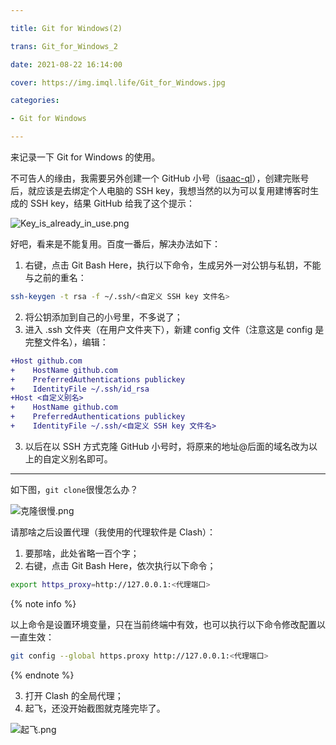 ```yaml
---

title: Git for Windows(2)

trans: Git_for_Windows_2

date: 2021-08-22 16:14:00

cover: https://img.imql.life/Git_for_Windows.jpg

categories:

- Git for Windows

---
```


来记录一下 Git for Windows 的使用。

<!-- more -->

不可告人的缘由，我需要另外创建一个 GitHub 小号（[isaac-ql](https://github.com/isaac-ql)），创建完账号后，就应该是去绑定个人电脑的 SSH key，我想当然的以为可以复用建博客时生成的 SSH key，结果 GitHub 给我了这个提示：

![Key_is_already_in_use.png](https://cdn.nlark.com/yuque/0/2022/png/8391941/1643954136162-3f546f39-eadb-45da-8312-c96fa4e4a509.png#clientId=ucdf28f59-c05f-4&crop=0&crop=0&crop=1&crop=1&from=drop&id=u6ac7f5a8&name=Key_is_already_in_use.png&originHeight=94&originWidth=259&originalType=binary&ratio=1&rotation=0&showTitle=false&size=3608&status=done&style=shadow&taskId=u264029e6-14a9-452c-a34d-48144d1750e&title=)

好吧，看来是不能复用。百度一番后，解决办法如下：

1. 右键，点击 Git Bash Here，执行以下命令，生成另外一对公钥与私钥，不能与之前的重名：

```bash
ssh-keygen -t rsa -f ~/.ssh/<自定义 SSH key 文件名>
```

2. 将公钥添加到自己的小号里，不多说了；
3. 进入 .ssh 文件夹（在用户文件夹下），新建 config 文件（注意这是 config 是完整文件名），编辑：

```diff
+Host github.com
+    HostName github.com
+    PreferredAuthentications publickey
+    IdentityFile ~/.ssh/id_rsa
+Host <自定义别名>
+    HostName github.com
+    PreferredAuthentications publickey
+    IdentityFile ~/.ssh/<自定义 SSH key 文件名>
```

3. 以后在以 SSH 方式克隆 GitHub 小号时，将原来的地址@后面的域名改为以上的自定义别名即可。

---

如下图，`git clone`很慢怎么办？

![克隆很慢.png](https://cdn.nlark.com/yuque/0/2022/png/8391941/1643954162586-7784f6a2-f810-43cf-8fa2-7de11123b10f.png#clientId=ucdf28f59-c05f-4&crop=0&crop=0&crop=1&crop=1&from=drop&id=ueaa10aa3&name=%E5%85%8B%E9%9A%86%E5%BE%88%E6%85%A2.png&originHeight=77&originWidth=493&originalType=binary&ratio=1&rotation=0&showTitle=false&size=6896&status=done&style=shadow&taskId=ud281fb43-2fee-488d-8b2e-ec2f0efaeab&title=)

请那啥之后设置代理（我使用的代理软件是 Clash）：

1. 要那啥，此处省略一百个字；
2. 右键，点击 Git Bash Here，依次执行以下命令；

```bash
export https_proxy=http://127.0.0.1:<代理端口>
```

{% note info %}

以上命令是设置环境变量，只在当前终端中有效，也可以执行以下命令修改配置以一直生效：

```bash
git config --global https.proxy http://127.0.0.1:<代理端口>
```

{% endnote %}

3. 打开 Clash 的全局代理；
4. 起飞，还没开始截图就克隆完毕了。

![起飞.png](https://cdn.nlark.com/yuque/0/2022/png/8391941/1643954185940-6531a255-1c0a-4980-888c-e29cbfe270a3.png#clientId=ucdf28f59-c05f-4&crop=0&crop=0&crop=1&crop=1&from=drop&id=u9c891679&name=%E8%B5%B7%E9%A3%9E.png&originHeight=104&originWidth=515&originalType=binary&ratio=1&rotation=0&showTitle=false&size=8435&status=done&style=shadow&taskId=uee988a6e-17ab-4594-926b-c5251770829&title=)
